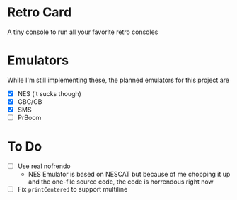 # Retro Card
A tiny console to run all your favorite retro consoles

# Emulators
While I'm still implementing these, the planned emulators for this project are
 - [x] NES (it sucks though)
 - [x] GBC/GB
 - [x] SMS
 - [ ] PrBoom

# To Do
 - [ ] Use real nofrendo
    - NES Emulator is based on NESCAT but because of me chopping it up and the one-file source code, the code is horrendous right now
 - [ ] Fix `printCentered` to support multiline